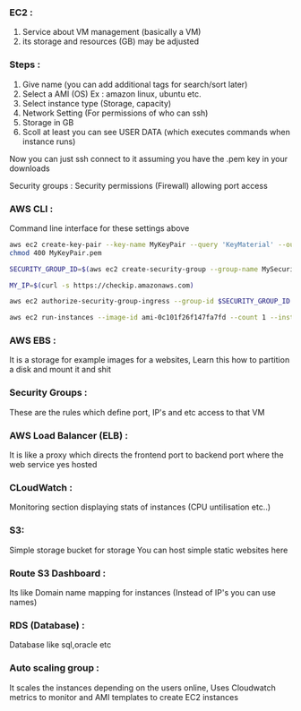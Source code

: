 
### EC2 :
1. Service about VM management (basically a VM)
2. its storage and resources (GB) may be adjusted

### Steps :
1. Give name (you can add additional tags for search/sort later)
2. Select a AMI (OS) Ex : amazon linux, ubuntu etc.
3. Select instance type (Storage, capacity)
4. Network Setting (For permissions of who can ssh)
5. Storage in GB
6. Scoll at least you can see USER DATA (which executes commands when instance runs)

Now you can just ssh connect to it assuming you have the .pem key in your downloads

Security groups : Security permissions (Firewall)
allowing port access

### AWS CLI :
Command line interface for these settings above

```bash
aws ec2 create-key-pair --key-name MyKeyPair --query 'KeyMaterial' --output text > MyKeyPair.pem
chmod 400 MyKeyPair.pem
```

```bash
SECURITY_GROUP_ID=$(aws ec2 create-security-group --group-name MySecurityGroup --description "Allow SSH from my IP" --query 'GroupId' --output text)

MY_IP=$(curl -s https://checkip.amazonaws.com)

aws ec2 authorize-security-group-ingress --group-id $SECURITY_GROUP_ID --protocol tcp --port 22 --cidr $MY_IP/32
```

```bash
aws ec2 run-instances --image-id ami-0c101f26f147fa7fd --count 1 --instance-type t2.micro --key-name MyKeyPair --security-group-ids $SECURITY_GROUP_ID --region us-east-1
```

### AWS EBS :
It is a storage for example images for a websites, Learn this how to partition a disk and mount it and shit

### Security Groups :
These are the rules which define port, IP's and etc access to that VM

### AWS Load Balancer (ELB) :
It is like a proxy which directs the frontend port to backend port where the web service yes hosted

### CLoudWatch :
Monitoring section displaying stats of instances (CPU untilisation etc..)

### S3:
Simple storage bucket for storage
You can host simple static websites here

### Route S3 Dashboard :
Its like Domain name mapping for instances (Instead of IP's you can use names)

### RDS (Database) :
Database like sql,oracle etc

### Auto scaling group :
It scales the instances depending on the users online, Uses Cloudwatch metrics to monitor and AMI templates to create EC2 instances




